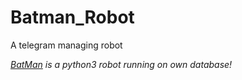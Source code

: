 # Batman_Robot
A telegram managing robot

*[BatMan](https://t.me/BatMan_Robot) is a python3 robot running on own database!*
